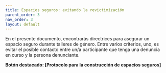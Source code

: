 ```yaml
---
title: Espacios seguros: evitando la revictimización
parent_order: 3
nav_order: 3
layout: default
---
```


En el presente documento, encontrarás directrices para asegurar un espacio seguro durante talleres de género. Entre varios criterios, uno, es evitar el posible contacto entre un/a participante que tenga una denuncia en curso y la persona denunciante.

**Botón destacado: \[Protocolo para la construcción de espacios seguros\]**

